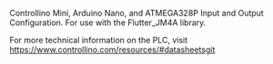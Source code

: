 Controllino Mini, Arduino Nano, and ATMEGA328P Input and Output Configuration.
For use with the Flutter_JM4A library.

For more technical information on the PLC, visit https://www.controllino.com/resources/#datasheetsgit
